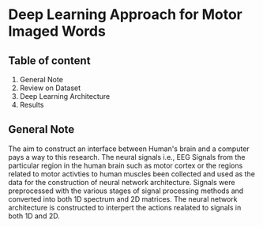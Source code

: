 # Deep Learning Approach for Motor Imaged Words

## Table of content 

1. General Note 
2. Review on Dataset 
3. Deep Learning Architecture 
4. Results 

## General Note

The aim to construct an interface between Human's brain and a computer pays a way to this research. The neural signals i.e., EEG Signals from the particular region in the human brain such as motor cortex or the regions related to motor activties to human muscles been collected and used as the data for the construction of neural network architecture. Signals were preprocessed with the various stages of signal processing methods and converted into both 1D spectrum and 2D matrices. The neural network architecture is constructed to interpert the actions realated to signals in both 1D and 2D. 